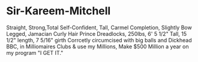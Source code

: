 # Sir-Kareem-Mitchell
Straight, Strong,Total Self-Confident, Tall, Carmel Completion, Slightly Bow Legged, Jamacian Curly Hair Prince Dreadlocks, 250lbs, 6' 5 1/2" Tall, 15 1/2" length, 7 5/16" girth Corrcetly circumcised with big balls and Dickhead BBC, in Milliomaires Clubs &amp; use my Millions, Make $500 Million a year on my program "I GET IT."
